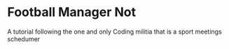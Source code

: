 # Football Manager Not
A tutorial following the one and only Coding militia that is a sport meetings schedumer
